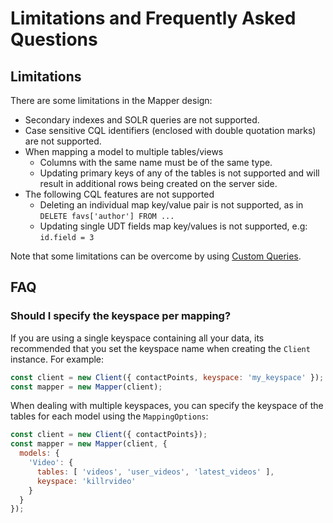 # Limitations and Frequently Asked Questions

## Limitations

There are some limitations in the Mapper design:

- Secondary indexes and SOLR queries are not supported.
- Case sensitive CQL identifiers (enclosed with double quotation marks) are not supported.
- When mapping a model to multiple tables/views
    - Columns with the same name must be of the same type.
    - Updating primary keys of any of the tables is not supported and will result in additional rows being created on
     the server side.
- The following CQL features are not supported
    - Deleting an individual map key/value pair is not supported, as in `DELETE favs['author'] FROM ...`
    - Updating single UDT fields map key/values is not supported, e.g: `id.field = 3`

Note that some limitations can be overcome by using [Custom Queries](#custom-queries).

## FAQ

### Should I specify the keyspace per mapping?

If you are using a single keyspace containing all your data, its recommended that you set the keyspace name when 
creating the `Client` instance. For example:

```javascript
const client = new Client({ contactPoints, keyspace: 'my_keyspace' });
const mapper = new Mapper(client);
```

When dealing with multiple keyspaces, you can specify the keyspace of the tables for each model using the 
`MappingOptions`:

```javascript
const client = new Client({ contactPoints});
const mapper = new Mapper(client, {
  models: {
    'Video': { 
      tables: [ 'videos', 'user_videos', 'latest_videos' ],
      keyspace: 'killrvideo'
    }
  }
});
```
